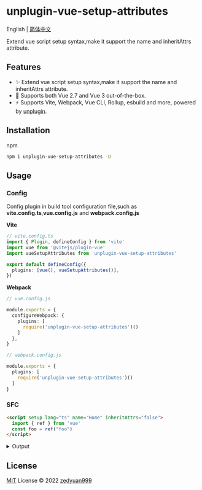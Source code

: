 # unplugin-vue-setup-attributes


English | [简体中文](./README.zh-CN.md)

Extend vue script setup syntax,make it support the name and inheritAttrs attribute.

## Features

- ✨ Extend vue script setup syntax,make it support the name and inheritAttrs attribute.
- 💚 Supports both Vue 2.7 and Vue 3 out-of-the-box.
- ⚡️ Supports Vite, Webpack, Vue CLI, Rollup, esbuild and more, powered by [unplugin](https://github.com/unjs/unplugin).

## Installation
npm

```bash
npm i unplugin-vue-setup-attributes -D
```

## Usage

### Config

Config plugin in build tool configuration file,such as **vite.config.ts**,**vue.config.js** and **webpack.config.js**

**Vite**
```ts
// vite.config.ts
import { Plugin, defineConfig } from 'vite'
import vue from '@vitejs/plugin-vue'
import vueSetupAttributes from 'unplugin-vue-setup-attributes'

export default defineConfig({
  plugins: [vue(), vueSetupAttributes()],
})
```

**Webpack**
```ts
// vue.config.js

module.exports = {
  configureWebpack: {
    plugins: [
      require('unplugin-vue-setup-attributes')()
    ]
  },
}
```

```ts
// webpack.config.js

module.exports = {
  plugins: [
    require('unplugin-vue-setup-attributes')()
  ]
}
```

### SFC

```html
<script setup lang="ts" name="Home" inheritAttrs="false">
  import { ref } from 'vue'
  const foo = ref("foo")
</script>
```

<details>
<summary>Output</summary>

```html
<script lang="ts">
import { defineComponent } from 'vue'
export default defineComponent({
  name: 'Home',
  inheritAttrs: false,
})
</script>

<script setup lang="ts">
  import { ref } from 'vue'
  const foo = ref("foo")
</script>
```

</details>

## License

[MIT](./LICENSE) License © 2022 [zedyuan999](https://github.com/zedyuan999)